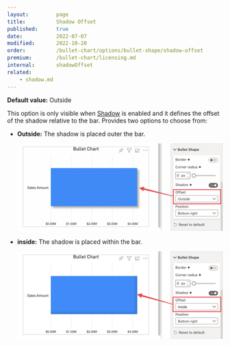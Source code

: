 ```yaml
---
layout:         page
title:          Shadow Offset
published:      true
date:           2022-07-07
modified:   	2022-10-20
order:          /bullet-chart/options/bullet-shape/shadow-offset
premium:        /bullet-chart/licensing.md
internal:       shadowOffset
related:
    - shadow.md
---
```


**Default value:** Outside

This option is only visible when [Shadow](shadow.md) is enabled and it defines the offset of the shadow relative to the bar. Provides two options to choose from:

- **Outside:** The shadow is placed outer the bar.

    <img src="images/bullet-shape-shadow-offset-outside.png" width="700">

- **inside:** The shadow is placed within the bar.

    <img src="images/bullet-shape-shadow-offset-inside.png" width="700">